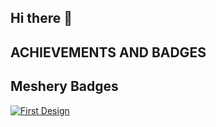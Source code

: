 ## Hi there 👋

## ACHIEVEMENTS AND BADGES

## Meshery Badges 

[![First Design](https://badges.layer5.io/assets/badges/first-design/first-design.png)](https://cloud.layer5.io/user/4a244636-81e9-4d69-b85f-07e6fe40a2cb?tab=badges&badge=first-design)


